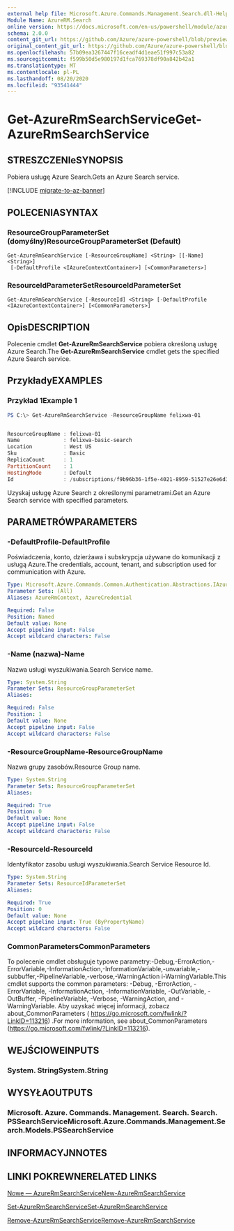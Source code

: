 ```yaml
---
external help file: Microsoft.Azure.Commands.Management.Search.dll-Help.xml
Module Name: AzureRM.Search
online version: https://docs.microsoft.com/en-us/powershell/module/azurerm.search/get-azurermsearchservice
schema: 2.0.0
content_git_url: https://github.com/Azure/azure-powershell/blob/preview/src/ResourceManager/Search/Commands.Management.Search/help/Get-AzureRmSearchService.md
original_content_git_url: https://github.com/Azure/azure-powershell/blob/preview/src/ResourceManager/Search/Commands.Management.Search/help/Get-AzureRmSearchService.md
ms.openlocfilehash: 57b09ea3267447f16ceadf4d1eae51f997c53a82
ms.sourcegitcommit: f599b50d5e980197d1fca769378df90a842b42a1
ms.translationtype: MT
ms.contentlocale: pl-PL
ms.lasthandoff: 08/20/2020
ms.locfileid: "93541444"
---
```

# <span data-ttu-id="70e41-101">Get-AzureRmSearchService</span><span class="sxs-lookup"><span data-stu-id="70e41-101">Get-AzureRmSearchService</span></span>

## <span data-ttu-id="70e41-102">STRESZCZENIe</span><span class="sxs-lookup"><span data-stu-id="70e41-102">SYNOPSIS</span></span>
<span data-ttu-id="70e41-103">Pobiera usługę Azure Search.</span><span class="sxs-lookup"><span data-stu-id="70e41-103">Gets an Azure Search service.</span></span>

[!INCLUDE [migrate-to-az-banner](../../includes/migrate-to-az-banner.md)]

## <span data-ttu-id="70e41-104">POLECENIA</span><span class="sxs-lookup"><span data-stu-id="70e41-104">SYNTAX</span></span>

### <span data-ttu-id="70e41-105">ResourceGroupParameterSet (domyślny)</span><span class="sxs-lookup"><span data-stu-id="70e41-105">ResourceGroupParameterSet (Default)</span></span>
```
Get-AzureRmSearchService [-ResourceGroupName] <String> [[-Name] <String>]
 [-DefaultProfile <IAzureContextContainer>] [<CommonParameters>]
```

### <span data-ttu-id="70e41-106">ResourceIdParameterSet</span><span class="sxs-lookup"><span data-stu-id="70e41-106">ResourceIdParameterSet</span></span>
```
Get-AzureRmSearchService [-ResourceId] <String> [-DefaultProfile <IAzureContextContainer>] [<CommonParameters>]
```

## <span data-ttu-id="70e41-107">Opis</span><span class="sxs-lookup"><span data-stu-id="70e41-107">DESCRIPTION</span></span>
<span data-ttu-id="70e41-108">Polecenie cmdlet **Get-AzureRmSearchService** pobiera określoną usługę Azure Search.</span><span class="sxs-lookup"><span data-stu-id="70e41-108">The **Get-AzureRmSearchService** cmdlet gets the specified Azure Search service.</span></span>

## <span data-ttu-id="70e41-109">Przykłady</span><span class="sxs-lookup"><span data-stu-id="70e41-109">EXAMPLES</span></span>

### <span data-ttu-id="70e41-110">Przykład 1</span><span class="sxs-lookup"><span data-stu-id="70e41-110">Example 1</span></span>
```powershell
PS C:\> Get-AzureRmSearchService -ResourceGroupName felixwa-01


ResourceGroupName : felixwa-01
Name              : felixwa-basic-search
Location          : West US
Sku               : Basic
ReplicaCount      : 1
PartitionCount    : 1
HostingMode       : Default
Id                : /subscriptions/f9b96b36-1f5e-4021-8959-51527e26e6d3/resourceGroups/felixwa-01/providers/Microsoft.Search/searchServices/felixwa-basic-search
```

<span data-ttu-id="70e41-111">Uzyskaj usługę Azure Search z określonymi parametrami.</span><span class="sxs-lookup"><span data-stu-id="70e41-111">Get an Azure Search service with specified parameters.</span></span>

## <span data-ttu-id="70e41-112">PARAMETRÓW</span><span class="sxs-lookup"><span data-stu-id="70e41-112">PARAMETERS</span></span>

### <span data-ttu-id="70e41-113">-DefaultProfile</span><span class="sxs-lookup"><span data-stu-id="70e41-113">-DefaultProfile</span></span>
<span data-ttu-id="70e41-114">Poświadczenia, konto, dzierżawa i subskrypcja używane do komunikacji z usługą Azure.</span><span class="sxs-lookup"><span data-stu-id="70e41-114">The credentials, account, tenant, and subscription used for communication with Azure.</span></span>

```yaml
Type: Microsoft.Azure.Commands.Common.Authentication.Abstractions.IAzureContextContainer
Parameter Sets: (All)
Aliases: AzureRmContext, AzureCredential

Required: False
Position: Named
Default value: None
Accept pipeline input: False
Accept wildcard characters: False
```

### <span data-ttu-id="70e41-115">-Name (nazwa)</span><span class="sxs-lookup"><span data-stu-id="70e41-115">-Name</span></span>
<span data-ttu-id="70e41-116">Nazwa usługi wyszukiwania.</span><span class="sxs-lookup"><span data-stu-id="70e41-116">Search Service name.</span></span>

```yaml
Type: System.String
Parameter Sets: ResourceGroupParameterSet
Aliases:

Required: False
Position: 1
Default value: None
Accept pipeline input: False
Accept wildcard characters: False
```

### <span data-ttu-id="70e41-117">-ResourceGroupName</span><span class="sxs-lookup"><span data-stu-id="70e41-117">-ResourceGroupName</span></span>
<span data-ttu-id="70e41-118">Nazwa grupy zasobów.</span><span class="sxs-lookup"><span data-stu-id="70e41-118">Resource Group name.</span></span>

```yaml
Type: System.String
Parameter Sets: ResourceGroupParameterSet
Aliases:

Required: True
Position: 0
Default value: None
Accept pipeline input: False
Accept wildcard characters: False
```

### <span data-ttu-id="70e41-119">-ResourceId</span><span class="sxs-lookup"><span data-stu-id="70e41-119">-ResourceId</span></span>
<span data-ttu-id="70e41-120">Identyfikator zasobu usługi wyszukiwania.</span><span class="sxs-lookup"><span data-stu-id="70e41-120">Search Service Resource Id.</span></span>

```yaml
Type: System.String
Parameter Sets: ResourceIdParameterSet
Aliases:

Required: True
Position: 0
Default value: None
Accept pipeline input: True (ByPropertyName)
Accept wildcard characters: False
```

### <span data-ttu-id="70e41-121">CommonParameters</span><span class="sxs-lookup"><span data-stu-id="70e41-121">CommonParameters</span></span>
<span data-ttu-id="70e41-122">To polecenie cmdlet obsługuje typowe parametry:-Debug,-ErrorAction,-ErrorVariable,-InformationAction,-InformationVariable,-unvariable,-subbuffer,-PipelineVariable,-verbose,-WarningAction i-WarningVariable.</span><span class="sxs-lookup"><span data-stu-id="70e41-122">This cmdlet supports the common parameters: -Debug, -ErrorAction, -ErrorVariable, -InformationAction, -InformationVariable, -OutVariable, -OutBuffer, -PipelineVariable, -Verbose, -WarningAction, and -WarningVariable.</span></span> <span data-ttu-id="70e41-123">Aby uzyskać więcej informacji, zobacz about_CommonParameters ( https://go.microsoft.com/fwlink/?LinkID=113216) .</span><span class="sxs-lookup"><span data-stu-id="70e41-123">For more information, see about_CommonParameters (https://go.microsoft.com/fwlink/?LinkID=113216).</span></span>

## <span data-ttu-id="70e41-124">WEJŚCIOWE</span><span class="sxs-lookup"><span data-stu-id="70e41-124">INPUTS</span></span>

### <span data-ttu-id="70e41-125">System. String</span><span class="sxs-lookup"><span data-stu-id="70e41-125">System.String</span></span>

## <span data-ttu-id="70e41-126">WYSYŁA</span><span class="sxs-lookup"><span data-stu-id="70e41-126">OUTPUTS</span></span>

### <span data-ttu-id="70e41-127">Microsoft. Azure. Commands. Management. Search. Search. PSSearchService</span><span class="sxs-lookup"><span data-stu-id="70e41-127">Microsoft.Azure.Commands.Management.Search.Models.PSSearchService</span></span>

## <span data-ttu-id="70e41-128">INFORMACYJN</span><span class="sxs-lookup"><span data-stu-id="70e41-128">NOTES</span></span>

## <span data-ttu-id="70e41-129">LINKI POKREWNE</span><span class="sxs-lookup"><span data-stu-id="70e41-129">RELATED LINKS</span></span>

[<span data-ttu-id="70e41-130">Nowe — AzureRmSearchService</span><span class="sxs-lookup"><span data-stu-id="70e41-130">New-AzureRmSearchService</span></span>](./New-AzureRmSearchService.md)

[<span data-ttu-id="70e41-131">Set-AzureRmSearchService</span><span class="sxs-lookup"><span data-stu-id="70e41-131">Set-AzureRmSearchService</span></span>](./Set-AzureRmSearchService.md)

[<span data-ttu-id="70e41-132">Remove-AzureRmSearchService</span><span class="sxs-lookup"><span data-stu-id="70e41-132">Remove-AzureRmSearchService</span></span>](./Remove-AzureRmSearchService.md)
